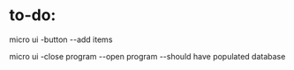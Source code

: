 # to-do:

micro ui
-button
--add items

micro ui
-close program
--open program
--should have populated database